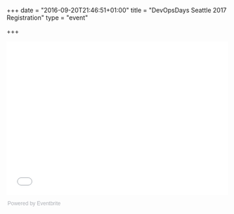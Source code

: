 +++
date = "2016-09-20T21:46:51+01:00"
title = "DevOpsDays Seattle 2017 Registration"
type = "event"


+++

<div style="width:100%; text-align:left;">

<div style="width:100%; text-align:left;"><iframe src="//eventbrite.com/tickets-external?eid=29029564208&ref=etckt" frameborder="0" height="350" width="100%" vspace="0" hspace="0" marginheight="5" marginwidth="5" scrolling="auto" allowtransparency="true"></iframe><div style="font-family:Helvetica, Arial; font-size:12px; padding:10px 0 5px; margin:2px; width:100%; text-align:left;" ><a class="powered-by-eb" style="color: #ADB0B6 ; text-decoration: none;" target="_blank" href="http://www.eventbrite.com/">Powered by Eventbrite</a></div></div>

</div>
